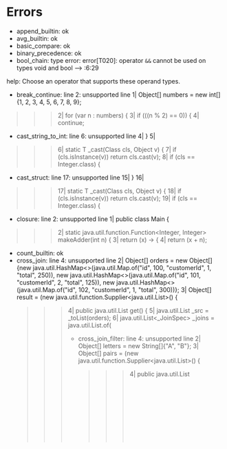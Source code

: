 # Errors

- append_builtin: ok
- avg_builtin: ok
- basic_compare: ok
- binary_precedence: ok
- bool_chain: type error: error[T020]: operator `&&` cannot be used on types void and bool
  --> :6:29

help:
  Choose an operator that supports these operand types.
- break_continue: line 2: unsupported line
      1| Object[] numbers = new int[] {1, 2, 3, 4, 5, 6, 7, 8, 9};
>>>   2| for (var n : numbers) {
      3| if (((n % 2) == 0)) {
      4| continue;

- cast_string_to_int: line 6: unsupported line
      4| }
      5| 
>>>   6| static <T> T _cast(Class<T> cls, Object v) {
      7| if (cls.isInstance(v)) return cls.cast(v);
      8| if (cls == Integer.class) {

- cast_struct: line 17: unsupported line
     15| }
     16| 
>>>  17| static <T> T _cast(Class<T> cls, Object v) {
     18| if (cls.isInstance(v)) return cls.cast(v);
     19| if (cls == Integer.class) {

- closure: line 2: unsupported line
      1| public class Main {
>>>   2| static java.util.function.Function<Integer, Integer> makeAdder(int n) {
      3| return (x) -> {
      4| return (x + n);

- count_builtin: ok
- cross_join: line 4: unsupported line
      2| Object[] orders = new Object[]{new java.util.HashMap<>(java.util.Map.of("id", 100, "customerId", 1, "total", 250)), new java.util.HashMap<>(java.util.Map.of("id", 101, "customerId", 2, "total", 125)), new java.util.HashMap<>(java.util.Map.of("id", 102, "customerId", 1, "total", 300))};
      3| Object[] result = (new java.util.function.Supplier<java.util.List<Object>>() {
>>>   4| public java.util.List<Object> get() {
      5| java.util.List<Object> _src = _toList(orders);
      6| java.util.List<_JoinSpec> _joins = java.util.List.of(

- cross_join_filter: line 4: unsupported line
      2| Object[] letters = new String[]{"A", "B"};
      3| Object[] pairs = (new java.util.function.Supplier<java.util.List<Object>>() {
>>>   4| public java.util.List<Object> get() {
      5| java.util.List<Object> _src = _toList(nums);
      6| _src = _filter(_src, (Object n) -> { return ((n % 2) == 0); });

- cross_join_triple: line 5: unsupported line
      3| Object[] bools = new boolean[]{true, false};
      4| Object[] combos = (new java.util.function.Supplier<java.util.List<Object>>() {
>>>   5| public java.util.List<Object> get() {
      6| java.util.List<Object> _src = _toList(nums);
      7| java.util.List<_JoinSpec> _joins = java.util.List.of(

- dataset_sort_take_limit: line 3: unsupported line
      1| Object[] products = new Object[]{new java.util.HashMap<>(java.util.Map.of("name", "Laptop", "price", 1500)), new java.util.HashMap<>(java.util.Map.of("name", "Smartphone", "price", 900)), new java.util.HashMap<>(java.util.Map.of("name", "Tablet", "price", 600)), new java.util.HashMap<>(java.util.Map.of("name", "Monitor", "price", 300)), new java.util.HashMap<>(java.util.Map.of("name", "Keyboard", "price", 100)), new java.util.HashMap<>(java.util.Map.of("name", "Mouse", "price", 50)), new java.util.HashMap<>(java.util.Map.of("name", "Headphones", "price", 200))};
      2| Object[] expensive = (new java.util.function.Supplier<java.util.List<Object>>() {
>>>   3| public java.util.List<Object> get() {
      4| java.util.List<Object> _src = _toList(products);
      5| java.util.List<_JoinSpec> _joins = java.util.List.of(

- dataset_where_filter: line 3: unsupported line
      1| Object[] people = new Object[]{new java.util.HashMap<>(java.util.Map.of("name", "Alice", "age", 30)), new java.util.HashMap<>(java.util.Map.of("name", "Bob", "age", 15)), new java.util.HashMap<>(java.util.Map.of("name", "Charlie", "age", 65)), new java.util.HashMap<>(java.util.Map.of("name", "Diana", "age", 45))};
      2| Object[] adults = (new java.util.function.Supplier<java.util.List<Object>>() {
>>>   3| public java.util.List<Object> get() {
      4| java.util.List<Object> _src = _toList(people);
      5| _src = _filter(_src, (Object person) -> { return (person.get("age") >= 18); });

- exists_builtin: line 3: unsupported line
      1| Object[] data = new int[]{1, 2};
      2| boolean flag = _exists((new java.util.function.Supplier<java.util.List<Object>>() {
>>>   3| public java.util.List<Object> get() {
      4| java.util.List<Object> _src = _toList(data);
      5| _src = _filter(_src, (Object x) -> { return (x == 1); });

- for_list_collection: line 1: unsupported line
>>>   1| for (var n : new int[] {1, 2, 3}) {
      2| System.out.println(n);

- for_loop: line 3: unsupported line
      1| for (int i = 1; i < 4; i++) {
      2| System.out.println(i);
>>>   3| }

- for_map_collection: line 2: unsupported line
      1| java.util.Map<String, Integer> m = new java.util.HashMap<>(java.util.Map.of("a", 1, "b", 2));
>>>   2| for (var k : m.keySet()) {
      3| System.out.println(k);
      4| }

- fun_call: ok
- fun_expr_in_let: type error: error[T003]: unknown function: fn
  --> :2:16

help:
  Ensure the function is defined before it's called.
- fun_three_args: ok
- group_by: line 3: unsupported line
      1| Object[] people = new Object[]{new java.util.HashMap<>(java.util.Map.of("name", "Alice", "age", 30, "city", "Paris")), new java.util.HashMap<>(java.util.Map.of("name", "Bob", "age", 15, "city", "Hanoi")), new java.util.HashMap<>(java.util.Map.of("name", "Charlie", "age", 65, "city", "Paris")), new java.util.HashMap<>(java.util.Map.of("name", "Diana", "age", 45, "city", "Hanoi")), new java.util.HashMap<>(java.util.Map.of("name", "Eve", "age", 70, "city", "Paris")), new java.util.HashMap<>(java.util.Map.of("name", "Frank", "age", 22, "city", "Hanoi"))};
      2| Object[] stats = (new java.util.function.Supplier<java.util.List<Object>>() {
>>>   3| public java.util.List<Object> get() {
      4| java.util.List<Object> _src = _toList(people);
      5| java.util.List<_Group> _grps = _group_by(_src, person -> person.get("city"));

- group_by_conditional_sum: line 3: unsupported line
      1| Object[] items = new Object[]{new java.util.HashMap<>(java.util.Map.of("cat", "a", "val", 10, "flag", true)), new java.util.HashMap<>(java.util.Map.of("cat", "a", "val", 5, "flag", false)), new java.util.HashMap<>(java.util.Map.of("cat", "b", "val", 20, "flag", true))};
      2| Object[] result = (new java.util.function.Supplier<java.util.List<Object>>() {
>>>   3| public java.util.List<Object> get() {
      4| java.util.List<Object> _src = _toList(items);
      5| java.util.List<_Group> _grps = _group_by(_src, i -> i.get("cat"));

- group_by_having: line 62: unsupported line
     60| }
     61| 
>>>  62| static java.util.List<_Group> _group_by(
     63| java.util.List<Object> src, java.util.function.Function<Object, Object> keyfn) {
     64| java.util.Map<String, _Group> groups = new java.util.LinkedHashMap<>();

- group_by_join: line 4: unsupported line
      2| Object[] orders = new Object[]{new java.util.HashMap<>(java.util.Map.of("id", 100, "customerId", 1)), new java.util.HashMap<>(java.util.Map.of("id", 101, "customerId", 1)), new java.util.HashMap<>(java.util.Map.of("id", 102, "customerId", 2))};
      3| Object[] stats = (new java.util.function.Supplier<java.util.List<Object>>() {
>>>   4| public java.util.List<Object> get() {
      5| java.util.List<Object> _src = _toList(orders);
      6| java.util.List<_JoinSpec> _joins = java.util.List.of(

- group_by_left_join: line 4: unsupported line
      2| Object[] orders = new Object[]{new java.util.HashMap<>(java.util.Map.of("id", 100, "customerId", 1)), new java.util.HashMap<>(java.util.Map.of("id", 101, "customerId", 1)), new java.util.HashMap<>(java.util.Map.of("id", 102, "customerId", 2))};
      3| Object[] stats = (new java.util.function.Supplier<java.util.List<Object>>() {
>>>   4| public java.util.List<Object> get() {
      5| java.util.List<Object> _src = _toList(customers);
      6| java.util.List<_JoinSpec> _joins = java.util.List.of(

- group_by_multi_join: line 5: unsupported line
      3| Object[] partsupp = new Object[]{new java.util.HashMap<>(java.util.Map.of("part", 100, "supplier", 1, "cost", 10, "qty", 2)), new java.util.HashMap<>(java.util.Map.of("part", 100, "supplier", 2, "cost", 20, "qty", 1)), new java.util.HashMap<>(java.util.Map.of("part", 200, "supplier", 1, "cost", 5, "qty", 3))};
      4| Object[] filtered = (new java.util.function.Supplier<java.util.List<Object>>() {
>>>   5| public java.util.List<Object> get() {
      6| java.util.List<Object> _src = _toList(partsupp);
      7| java.util.List<_JoinSpec> _joins = java.util.List.of(

- group_by_multi_join_sort: line 8: unsupported line
      6| String end_date = "1994-01-01";
      7| Object[] result = (new java.util.function.Supplier<java.util.List<Object>>() {
>>>   8| public java.util.List<Object> get() {
      9| java.util.List<Object> _src = _toList(customer);
     10| java.util.List<_JoinSpec> _joins = java.util.List.of(

- group_by_sort: line 3: unsupported line
      1| Object[] items = new Object[]{new java.util.HashMap<>(java.util.Map.of("cat", "a", "val", 3)), new java.util.HashMap<>(java.util.Map.of("cat", "a", "val", 1)), new java.util.HashMap<>(java.util.Map.of("cat", "b", "val", 5)), new java.util.HashMap<>(java.util.Map.of("cat", "b", "val", 2))};
      2| Object[] grouped = (new java.util.function.Supplier<java.util.List<Object>>() {
>>>   3| public java.util.List<Object> get() {
      4| java.util.List<Object> _src = _toList(items);
      5| java.util.List<_Group> _grps = _group_by(_src, i -> i.get("cat"));

- group_items_iteration: line 34: unsupported line
     32| }
     33| 
>>>  34| static <T> T _cast(Class<T> cls, Object v) {
     35| if (cls.isInstance(v)) return cls.cast(v);
     36| if (cls == Integer.class) {

- if_else: line 2: unsupported line
      1| int x = 5;
>>>   2| if ((x > 3)) {
      3| System.out.println("big");
      4| } else {

- if_then_else: parse error: parse error: 3:22: lexer: invalid input text "? \"yes\" : \"no\"\n ..."
- if_then_else_nested: parse error: parse error: 3:21: lexer: invalid input text "? \"big\" : ((x > ..."
- in_operator: type error: error[T003]: unknown function: _in
  --> :4:10

help:
  Ensure the function is defined before it's called.
- in_operator_extended: line 3: unsupported line
      1| Object[] xs = new int[]{1, 2, 3};
      2| Object[] ys = (new java.util.function.Supplier<java.util.List<Object>>() {
>>>   3| public java.util.List<Object> get() {
      4| java.util.List<Object> _src = _toList(xs);
      5| _src = _filter(_src, (Object x) -> { return ((x % 2) == 1); });

- inner_join: line 4: unsupported line
      2| Object[] orders = new Object[]{new java.util.HashMap<>(java.util.Map.of("id", 100, "customerId", 1, "total", 250)), new java.util.HashMap<>(java.util.Map.of("id", 101, "customerId", 2, "total", 125)), new java.util.HashMap<>(java.util.Map.of("id", 102, "customerId", 1, "total", 300)), new java.util.HashMap<>(java.util.Map.of("id", 103, "customerId", 4, "total", 80))};
      3| Object[] result = (new java.util.function.Supplier<java.util.List<Object>>() {
>>>   4| public java.util.List<Object> get() {
      5| java.util.List<Object> _src = _toList(orders);
      6| java.util.List<_JoinSpec> _joins = java.util.List.of(

- join_multi: line 5: unsupported line
      3| Object[] items = new Object[]{new java.util.HashMap<>(java.util.Map.of("orderId", 100, "sku", "a")), new java.util.HashMap<>(java.util.Map.of("orderId", 101, "sku", "b"))};
      4| Object[] result = (new java.util.function.Supplier<java.util.List<Object>>() {
>>>   5| public java.util.List<Object> get() {
      6| java.util.List<Object> _src = _toList(orders);
      7| java.util.List<_JoinSpec> _joins = java.util.List.of(

- json_builtin: line 2: unsupported line
      1| java.util.Map<String, Integer> m = new java.util.HashMap<>(java.util.Map.of("a", 1, "b", 2));
>>>   2| _json(m);

- left_join: line 4: unsupported line
      2| Object[] orders = new Object[]{new java.util.HashMap<>(java.util.Map.of("id", 100, "customerId", 1, "total", 250)), new java.util.HashMap<>(java.util.Map.of("id", 101, "customerId", 3, "total", 80))};
      3| Object[] result = (new java.util.function.Supplier<java.util.List<Object>>() {
>>>   4| public java.util.List<Object> get() {
      5| java.util.List<Object> _src = _toList(orders);
      6| java.util.List<_JoinSpec> _joins = java.util.List.of(

- left_join_multi: line 5: unsupported line
      3| Object[] items = new Object[]{new java.util.HashMap<>(java.util.Map.of("orderId", 100, "sku", "a"))};
      4| Object[] result = (new java.util.function.Supplier<java.util.List<Object>>() {
>>>   5| public java.util.List<Object> get() {
      6| java.util.List<Object> _src = _toList(orders);
      7| java.util.List<_JoinSpec> _joins = java.util.List.of(

- len_builtin: ok
- len_map: parse error: parse error: 2:27: unexpected token ">" (expected PostfixExpr)
- len_string: type error: error[T004]: `` is not callable
  --> :2:23

help:
  Use a function or closure in this position.
- let_and_print: ok
- list_assign: line 8: unsupported line
      6| }
      7| 
>>>   8| static <T> T _cast(Class<T> cls, Object v) {
      9| if (cls.isInstance(v)) return cls.cast(v);
     10| if (cls == Integer.class) {

- list_index: ok
- list_nested_assign: line 8: unsupported line
      6| }
      7| 
>>>   8| static <T> T _cast(Class<T> cls, Object v) {
      9| if (cls.isInstance(v)) return cls.cast(v);
     10| if (cls == Integer.class) {

- list_set_ops: line 30: unsupported line
     28| }
     29| 
>>>  30| static <T> T[] _concat(T[] a, T[] b) {
     31| T[] res = java.util.Arrays.copyOf(a, a.length + b.length);
     32| System.arraycopy(b, 0, res, a.length, b.length);

- load_yaml: line 3: unsupported line
      1| Object[] people = _load("../interpreter/valid/people.yaml", new java.util.HashMap<>(java.util.Map.of("format", "yaml")));
      2| Object[] adults = (new java.util.function.Supplier<java.util.List<Object>>() {
>>>   3| public java.util.List<Object> get() {
      4| java.util.List<Object> _src = _toList(people);
      5| _src = _filter(_src, (Object p) -> { return (p.get("age") >= 18); });

- map_assign: line 2: unsupported line
      1| java.util.Map<String, Integer> scores = new java.util.HashMap<>(java.util.Map.of("alice", 1));
>>>   2| scores.put("bob", 2);
      3| System.out.println(scores.get("bob"));

- map_in_operator: ok
- map_index: ok
- map_int_key: ok
- map_literal_dynamic: parse error: parse error: 5:14: unexpected token ")" (expected "]")
- map_membership: ok
- map_nested_assign: line 8: unsupported line
      6| }
      7| 
>>>   8| static <T> T _cast(Class<T> cls, Object v) {
      9| if (cls.isInstance(v)) return cls.cast(v);
     10| if (cls == Integer.class) {

- match_expr: parse error: parse error: 3:94: lexer: invalid input text "; if (java.util...."
- match_full: line 2: unsupported line
      1| return (new java.util.function.Supplier<String>() {
>>>   2| public String get() {
      3| Object _t = n;
      4| if (java.util.Objects.equals(_t, 0)) return "zero";

- math_ops: ok
- membership: ok
- min_max_builtin: ok
- nested_function: line 14: unsupported line
     12| }
     13| 
>>>  14| static <T> T _cast(Class<T> cls, Object v) {
     15| if (cls.isInstance(v)) return cls.cast(v);
     16| if (cls == Integer.class) {

- order_by_map: line 3: unsupported line
      1| Object[] data = new Object[]{new java.util.HashMap<>(java.util.Map.of("a", 1, "b", 2)), new java.util.HashMap<>(java.util.Map.of("a", 1, "b", 1)), new java.util.HashMap<>(java.util.Map.of("a", 0, "b", 5))};
      2| Object[] sorted = (new java.util.function.Supplier<java.util.List<Object>>() {
>>>   3| public java.util.List<Object> get() {
      4| java.util.List<Object> _src = _toList(data);
      5| java.util.List<_JoinSpec> _joins = java.util.List.of(

- outer_join: line 4: unsupported line
      2| Object[] orders = new Object[]{new java.util.HashMap<>(java.util.Map.of("id", 100, "customerId", 1, "total", 250)), new java.util.HashMap<>(java.util.Map.of("id", 101, "customerId", 2, "total", 125)), new java.util.HashMap<>(java.util.Map.of("id", 102, "customerId", 1, "total", 300)), new java.util.HashMap<>(java.util.Map.of("id", 103, "customerId", 5, "total", 80))};
      3| Object[] result = (new java.util.function.Supplier<java.util.List<Object>>() {
>>>   4| public java.util.List<Object> get() {
      5| java.util.List<Object> _src = _toList(orders);
      6| java.util.List<_JoinSpec> _joins = java.util.List.of(

- partial_application: ok
- print_hello: ok
- pure_fold: ok
- pure_global_fold: type error: error[T002]: undefined variable: k
  --> :2:14

help:
  Check if the variable was declared in this scope.
- query_sum_select: line 3: unsupported line
      1| Object[] nums = new int[]{1, 2, 3};
      2| Object[] result = (new java.util.function.Supplier<java.util.List<Object>>() {
>>>   3| public java.util.List<Object> get() {
      4| java.util.List<Object> _src = _toList(nums);
      5| _src = _filter(_src, (Object n) -> { return (n > 1); });

- record_assign: line 22: unsupported line
     20| }
     21| 
>>>  22| static <T> T _cast(Class<T> cls, Object v) {
     23| if (cls.isInstance(v)) return cls.cast(v);
     24| if (cls == Integer.class) {

- right_join: line 4: unsupported line
      2| Object[] orders = new Object[]{new java.util.HashMap<>(java.util.Map.of("id", 100, "customerId", 1, "total", 250)), new java.util.HashMap<>(java.util.Map.of("id", 101, "customerId", 2, "total", 125)), new java.util.HashMap<>(java.util.Map.of("id", 102, "customerId", 1, "total", 300))};
      3| Object[] result = (new java.util.function.Supplier<java.util.List<Object>>() {
>>>   4| public java.util.List<Object> get() {
      5| java.util.List<Object> _src = _toList(customers);
      6| java.util.List<_JoinSpec> _joins = java.util.List.of(

- save_jsonl_stdout: line 2: unsupported line
      1| Object[] people = new Object[]{new java.util.HashMap<>(java.util.Map.of("name", "Alice", "age", 30)), new java.util.HashMap<>(java.util.Map.of("name", "Bob", "age", 25))};
>>>   2| _save(people, "-", new java.util.HashMap<>(java.util.Map.of("format", "jsonl")));

- short_circuit: ok
- slice: line 41: unsupported line
     39| }
     40| 
>>>  41| static <T> T[] _slice(T[] arr, int i, int j) {
     42| if (i < 0) i += arr.length;
     43| if (j < 0) j += arr.length;

- sort_stable: line 3: unsupported line
      1| Object[] items = new Object[]{new java.util.HashMap<>(java.util.Map.of("n", 1, "v", "a")), new java.util.HashMap<>(java.util.Map.of("n", 1, "v", "b")), new java.util.HashMap<>(java.util.Map.of("n", 2, "v", "c"))};
      2| Object[] result = (new java.util.function.Supplier<java.util.List<Object>>() {
>>>   3| public java.util.List<Object> get() {
      4| java.util.List<Object> _src = _toList(items);
      5| java.util.List<_JoinSpec> _joins = java.util.List.of(

- str_builtin: ok
- string_compare: ok
- string_concat: ok
- string_contains: parse error: parse error: 3:21: unexpected token ")" (expected "]")
- string_in_operator: ok
- string_index: ok
- string_prefix_slice: type error: error[T003]: unknown function: _sliceString
  --> :4:9

help:
  Ensure the function is defined before it's called.
- substring_builtin: ok
- sum_builtin: parse error: parse error: 2:18: unexpected token "int" (expected ")")
- tail_recursion: line 3: unsupported line
      1| if ((n == 0)) {
      2| return acc;
>>>   3| }
      4| return sum_rec((n - 1), (acc + n));

- test_block: line 1: unsupported line
>>>   1| test_addition_works();
      2| System.out.println("ok");

- tree_sum: line 24: unsupported line
     22| }
     23| 
>>>  24| static <T> T _cast(Class<T> cls, Object v) {
     25| if (cls.isInstance(v)) return cls.cast(v);
     26| if (cls == Integer.class) {

- two-sum: line 6: unsupported line
      4| if (((nums[i] + nums[j]) == target)) {
      5| return new int[] {i, j};
>>>   6| }
      7| }
      8| }

- typed_let: line 1: unsupported line
>>>   1| int y;
      2| System.out.println(y);

- typed_var: line 1: unsupported line
>>>   1| int x;
      2| System.out.println(x);

- unary_neg: ok
- update_stmt: line 27: unsupported line
     25| }
     26| 
>>>  27| static Object[] people =
     28| new Person[] {
     29| new Person("Alice", 17, "minor"),

- user_type_literal: ok
- values_builtin: ok
- var_assignment: ok
- while_loop: line 2: unsupported line
      1| int i = 0;
>>>   2| while ((i < 3)) {
      3| System.out.println(i);
      4| i = (i + 1);

